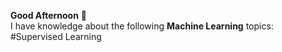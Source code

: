 **Good Afternoon** :pray:
<br>I have knowledge about the following **Machine Learning** topics:
<br>#Supervised Learning
